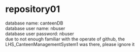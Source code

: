 # repository01<br>
database name: canteenDB<br>
database user name: nbuser<br>
database user password: nbuser<br>
due to not enough familiar with the operate of github, the LHS_CanteenManagementSystem1 was there, please ignore it

